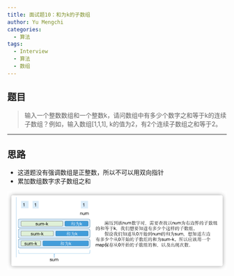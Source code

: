 ```yaml
---
title: 面试题10：和为k的子数组
author: Yu Mengchi
categories:
  - 算法 
tags:
  - Interview
  - 算法
  - 数组
---
```

  
## 题目

> 输入一个整数数组和一个整数k，请问数组中有多少个数字之和等于k的连续子数组？例如，输入数组[1,1,1],
> k的值为2，有2个连续子数组之和等于2。

---

## 思路

- 这道题没有强调数组是正整数，所以不可以用双向指针
- 累加数组数字求子数组之和

![img_1.png](../../../assets/img/img15.png)
